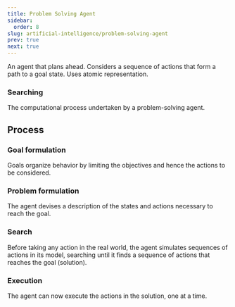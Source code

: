 ```yaml
---
title: Problem Solving Agent
sidebar:
  order: 8
slug: artificial-intelligence/problem-solving-agent
prev: true
next: true
---
```


An agent that plans ahead. Considers a sequence of actions that form a path to a goal state. Uses atomic representation.

### Searching

The computational process undertaken by a problem-solving agent.

## Process

### Goal formulation

Goals organize behavior by limiting the
objectives and hence the actions to be considered.

### Problem formulation

The agent devises a description of
the states and actions necessary to reach the goal.

### Search

Before taking any action in the real world, the agent
simulates sequences of actions in its model, searching until it
finds a sequence of actions that reaches the goal (solution).

### Execution
The agent can now execute the actions in the
solution, one at a time.
